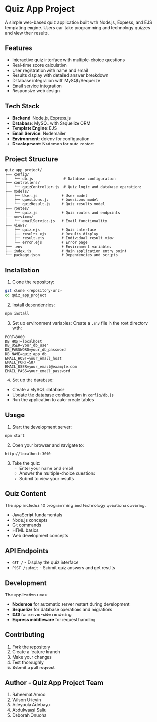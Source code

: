 
# Quiz App Project

A simple web-based quiz application built with Node.js, Express, and EJS templating engine. Users can take programming and technology quizzes and view their results.

## Features

- Interactive quiz interface with multiple-choice questions
- Real-time score calculation
- User registration with name and email
- Results display with detailed answer breakdown
- Database integration with MySQL/Sequelize
- Email service integration
- Responsive web design

## Tech Stack

- **Backend**: Node.js, Express.js
- **Database**: MySQL with Sequelize ORM
- **Template Engine**: EJS
- **Email Service**: Nodemailer
- **Environment**: dotenv for configuration
- **Development**: Nodemon for auto-restart

## Project Structure

```
quiz_app_project/
├── config/
│   └── db.js              # Database configuration
├── controllers/
│   └── quizController.js  # Quiz logic and database operations
├── models/
│   ├── User.js           # User model
│   ├── questions.js      # Questions model
│   └── quizResult.js     # Quiz results model
├── routes/
│   └── quiz.js           # Quiz routes and endpoints
├── services/
│   └── emailService.js   # Email functionality
├── views/
│   ├── quiz.ejs          # Quiz interface
│   ├── results.ejs       # Results display
│   ├── result.ejs        # Individual result view
│   └── error.ejs         # Error page
├── .env                  # Environment variables
├── index.js              # Main application entry point
└── package.json          # Dependencies and scripts
```

## Installation

1. Clone the repository:
```bash
git clone <repository-url>
cd quiz_app_project
```

2. Install dependencies:
```bash
npm install
```

3. Set up environment variables:
Create a `.env` file in the root directory with:
```env
PORT=3000
DB_HOST=localhost
DB_USER=your_db_user
DB_PASSWORD=your_db_password
DB_NAME=quiz_app_db
EMAIL_HOST=your_email_host
EMAIL_PORT=587
EMAIL_USER=your_email@example.com
EMAIL_PASS=your_email_password
```

4. Set up the database:
- Create a MySQL database
- Update the database configuration in `config/db.js`
- Run the application to auto-create tables

## Usage

1. Start the development server:
```bash
npm start
```

2. Open your browser and navigate to:
```
http://localhost:3000
```

3. Take the quiz:
   - Enter your name and email
   - Answer the multiple-choice questions
   - Submit to view your results

## Quiz Content

The app includes 10 programming and technology questions covering:
- JavaScript fundamentals
- Node.js concepts
- Git commands
- HTML basics
- Web development concepts

## API Endpoints

- `GET /` - Display the quiz interface
- `POST /submit` - Submit quiz answers and get results

## Development

The application uses:
- **Nodemon** for automatic server restart during development
- **Sequelize** for database operations and migrations
- **EJS** for server-side rendering
- **Express middleware** for request handling

## Contributing

1. Fork the repository
2. Create a feature branch
3. Make your changes
4. Test thoroughly
5. Submit a pull request



## Author - Quiz App Project Team

1. Raheemat Amoo
2. Wilson Utieyin
3. Adeyoola Adebayo
4. Abdulwaasi Saliu
5. Deborah Onuoha